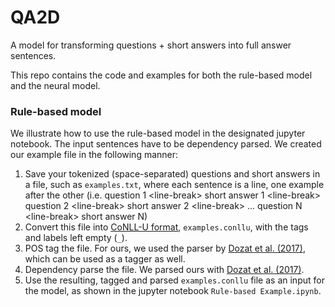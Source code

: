 # QA2D

A model for transforming questions + short answers into full answer sentences.

This repo contains the code and examples for both the rule-based model and the neural model.

### Rule-based model

We illustrate how to use the rule-based model in the designated jupyter notebook. The input sentences have to be dependency parsed. We created our example file in the following manner:
1. Save your tokenized (space-separated) questions and short answers in a file, such as `examples.txt`, where each sentence is a line, one example after the other (i.e. question 1 \<line-break\> short answer 1 \<line-break\> question 2 \<line-break\> short answer 2 \<line-break\> ... question N \<line-break\> short answer N)
2. Convert this file into [CoNLL-U format](http://universaldependencies.org/format.html), `examples.conllu`, with the tags and labels left empty (`_`).
3. POS tag the file. For ours, we used the parser by [Dozat et al. (2017)](https://github.com/tdozat/Parser-v2), which can be used as a tagger as well.
4. Dependency parse the file. We parsed ours with [Dozat et al. (2017)](https://github.com/tdozat/Parser-v2). 
5. Use the resulting, tagged and parsed `examples.conllu` file as an input for the model, as shown in the jupyter notebook `Rule-based Example.ipynb`. 
